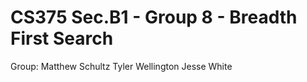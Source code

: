 # CS375 Sec.B1 - Group 8 - Breadth First Search
Group: Matthew Schultz
       Tyler Wellington
       Jesse White
       
 
